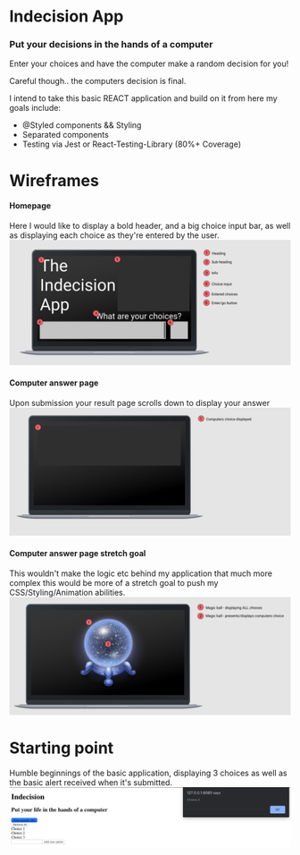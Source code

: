 # Indecision App

### Put your decisions in the hands of a computer

Enter your choices and have the computer make a random decision for you!

Careful though.. the computers decision is final.

I intend to take this basic REACT application and build on it from here my goals include:

- @Styled components && Styling
- Separated components
- Testing via Jest or React-Testing-Library (80%+ Coverage)

# Wireframes

#### Homepage

Here I would like to display a bold header, and a big choice input bar, as well as displaying each choice as they're entered by the user.
![Mainpage](/assets/readme-1.png)

#### Computer answer page

Upon submission your result page scrolls down to display your answer
![Computer answer page](/assets/readme-2.png)

#### Computer answer page stretch goal

This wouldn't make the logic etc behind my application that much more complex this would be more of a stretch goal to push my CSS/Styling/Animation abilities.
![Stretch goal](/assets/readme-3.png)

# Starting point

Humble beginnings of the basic application, displaying 3 choices as well as the basic alert received when it's submitted.
![Starting point](/assets/readme-4.png)
